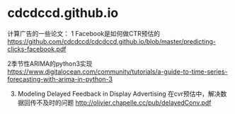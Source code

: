 # cdcdccd.github.io
计算广告的一些论文：
1 Facebook是如何做CTR预估的
https://github.com/cdcdccd/cdcdccd.github.io/blob/master/predicting-clicks-facebook.pdf

2季节性ARIMA的python3实现
https://www.digitalocean.com/community/tutorials/a-guide-to-time-series-forecasting-with-arima-in-python-3

3. Modeling Delayed Feedback in Display Advertising
在cvr预估中，解决数据回传不及时的问题
http://olivier.chapelle.cc/pub/delayedConv.pdf
